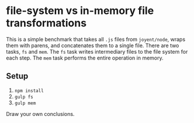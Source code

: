 # file-system vs in-memory file transformations

This is a simple benchmark that takes all `.js` files from `joyent/node`, wraps them with parens, and concatenates them to a single file.  There are two tasks, `fs` and `mem`.  The `fs` task writes intermediary files to the file system for each step.  The `mem` task performs the entire operation in memory.

## Setup
1. `npm install`
2. `gulp fs`
3. `gulp mem`

Draw your own conclusions.
